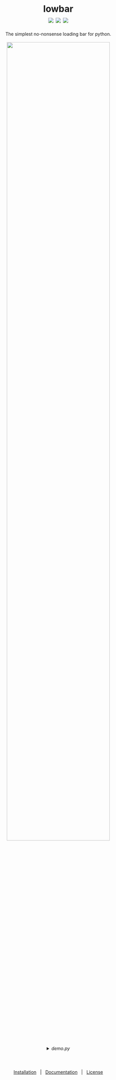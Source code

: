 <div align="center">
<h1>
lowbar<br />
<a target="_blank" href="src/lowbar/__init__.py" title="Lines"><img src="https://img.shields.io/static/v1?label=Lines&message=61&color=green&style=flat-square"></a> <a target="_blank" href="LICENSE" title="License"><img src="https://img.shields.io/static/v1?label=License&message=The%20Unlicense&color=blue&style=flat-square"></a> <a target="_blank" href="pyproject.toml" title="Version"><img src="https://img.shields.io/static/v1?label=Version&message=0.1.3&color=red&style=flat-square"></a>
</h1>
The simplest no-nonsense loading bar for python.
<br /><br />
<img src="https://user-images.githubusercontent.com/68383195/179389436-a33af225-ba39-4b3e-bb6c-f0f5f25417f3.gif" width="80%">
<br /><br /><details>
<summary><em>demo.py</em></summary>
<div align="left">
<br /><pre>
<code># All the sleep calls would be tasks to
# complete in a real program
<br />
import lowbar, time, random
<br />
bar = lowbar.lowbar()
<br />
completion = 0
<br />
for i in range(10):
    time.sleep(random.random())
    bar.update_smooth(completion)
    bar.log(f"Task {i+1} completed")
    completion += 10
bar.clear()
<br />
print("\nRunning checks...")
bar.update(0)
time.sleep(1)
bar.update_smooth(10)
time.sleep(2)
bar.update_smooth(40)
time.sleep(2)
bar.update_smooth(100)
bar.clear()
print("Tasks complete!")</code></pre>
</div>
</details>
<h3>

<h3>
</div>
<br />
<br />
<div align="center">
<a href="INSTALLATION.md">Installation</a> &nbsp; | &nbsp;
<a href="DOCUMENTATION.md">Documentation</a> &nbsp; | &nbsp;
<a href="LICENSE">License</a>
</div>
